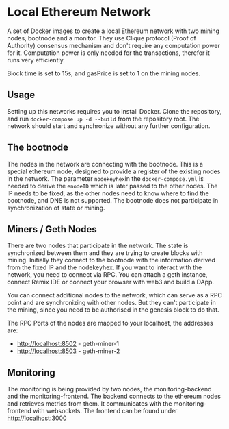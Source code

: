 # Local Ethereum Network
A set of Docker images to create a local Ethereum network with two mining nodes, bootnode and a monitor. They use Clique protocol (Proof of Authority) consensus mechanism and don't require any computation power for it. Computation power is only needed for the transactions, therefor it runs very efficiently.

Block time is set to 15s, and gasPrice is set to 1 on the mining nodes.

## Usage
Setting up this networks requires you to install Docker. Clone the repository, and run `docker-compose up -d --build` from the repository root. The network should start and synchronize without any further configuration.

## The bootnode
The nodes in the network are connecting with the bootnode. This is a special ethereum node, designed to provide a register of the existing nodes in the network. The parameter `nodekeyhex`in the `docker-compose.yml` is needed to derive the `enodeID` which is later passed to the other nodes. The IP needs to be fixed, as the other nodes need to know where to find the bootnode, and DNS is not supported. The bootnode does not participate in synchronization of state or mining.

## Miners / Geth Nodes
There are two nodes that participate in the network. The state is synchronized between them and they are trying to create blocks with mining. Initially they connect to the bootnode with the information derived from the fixed IP and the nodekeyhex. If you want to interact with the network, you need to connect via RPC. You can attach a geth instance, connect Remix IDE or connect your browser with web3 and build a DApp.

You can connect additional nodes to the network, which can serve as a RPC point and are synchronizing with other nodes. But they can't participate in the mining, since you need to be authorised in the genesis block to do that.

The RPC Ports of the nodes are mapped to your localhost, the addresses are:

* [http://localhost:8502](http://localhost:8502) - geth-miner-1
* [http://localhost:8503](http://localhost:8503) - geth-miner-2

## Monitoring
The monitoring is being provided by two nodes, the monitoring-backend and the monitoring-frontend. The backend connects to the ethereum nodes and retrieves metrics from them. It communicates with the monitoring-frontend with websockets. The frontend can be found under [http://localhost:3000](http://localhost:3000)
